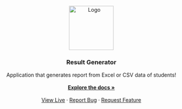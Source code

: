 <div id="top"></div>

<!-- PROJECT LOGO -->
<br />
<div align="center">
  <a href="https://github.com/skshamagarwal/result-generator">
    <img src="http://www.seal-erasmus.eu/wp-content/uploads/2020/03/1589689.png" alt="Logo" height="120">
  </a>

  <h3 align="center">Result Generator</h3>

  <p align="center">
    Application that generates report from Excel or CSV data of students!
    <br />
    <br />
    <a href="https://github.com/skshamagarwal/result-generator"><strong>Explore the docs »</strong></a>
    <br />
    <br />
    <a href="https://github.com/skshamagarwal/result-generator">View Live</a>
    ·
    <a href="https://github.com/skshamagarwal/result-generator/issues">Report Bug</a>
    ·
    <a href="https://github.com/skshamagarwal/result-generator/issues">Request Feature</a>
  </p>
</div>
